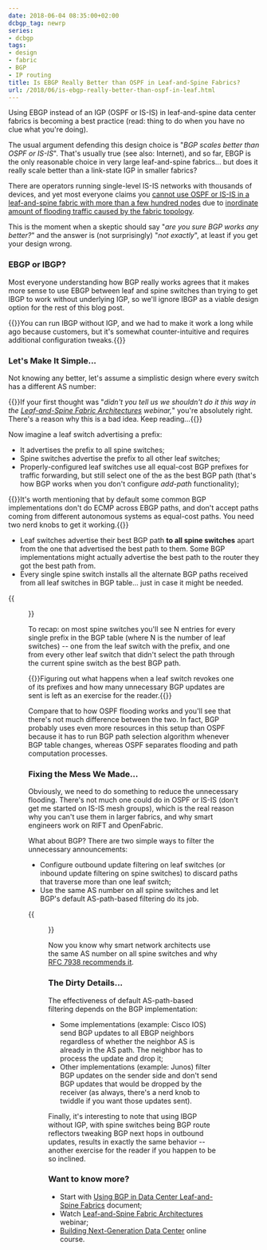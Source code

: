 ```yaml
---
date: 2018-06-04 08:35:00+02:00
dcbgp_tag: newrp
series:
- dcbgp
tags:
- design
- fabric
- BGP
- IP routing
title: Is EBGP Really Better than OSPF in Leaf-and-Spine Fabrics?
url: /2018/06/is-ebgp-really-better-than-ospf-in-leaf.html
---
```

Using EBGP instead of an IGP (OSPF or IS-IS) in leaf-and-spine data center fabrics is becoming a best practice (read: thing to do when you have no clue what you're doing).

The usual argument defending this design choice is "*BGP scales better than OSPF or IS-IS*". That's usually true (see also: Internet), and so far, EBGP is the only reasonable choice in very large leaf-and-spine fabrics... but does it really scale better than a link-state IGP in smaller fabrics?
<!--more-->
There are operators running single-level IS-IS networks with thousands of devices, and yet most everyone claims you [cannot use OSPF or IS-IS in a leaf-and-spine fabric with more than a few hundred nodes](https://blog.ipspace.net/2018/05/is-ospf-or-is-is-good-enough-for-my.html) due to [inordinate amount of flooding traffic caused by the fabric topology](http://blog.ipspace.net/2018/03/data-center-routing-with-rift-on.html).

This is the moment when a skeptic should say "*are you sure BGP works any better?*" and the answer is (not surprisingly) "*not exactly*", at least if you get your design wrong.

### EBGP or IBGP?

Most everyone understanding how BGP really works agrees that it makes more sense to use EBGP between leaf and spine switches than trying to get IBGP to work without underlying IGP, so we'll ignore IBGP as a viable design option for the rest of this blog post.

{{<note info>}}You can run IBGP without IGP, and we had to make it work a long while ago because customers, but it's somewhat counter-intuitive and requires additional configuration tweaks.{{</note>}}

### Let's Make It Simple...

Not knowing any better, let's assume a simplistic design where every switch has a different AS number:

{{<note>}}If your first thought was "*didn't you tell us we shouldn't do it this way in the* [*Leaf-and-Spine Fabric Architectures*](http://www.ipspace.net/Leaf-and-Spine_Fabric_Architectures) *webinar,*" you're absolutely right. There's a reason why this is a bad idea. Keep reading...{{</note>}}

Now imagine a leaf switch advertising a prefix:

-   It advertises the prefix to all spine switches;
-   Spine switches advertise the prefix to all other leaf switches;
-   Properly-configured leaf switches use all equal-cost BGP prefixes for traffic forwarding, but still select one of the as the best BGP path (that's how BGP works when you don't configure *add-path* functionality);

{{<note warn>}}It's worth mentioning that by default some common BGP implementations don't do ECMP across EBGP paths, and don't accept paths coming from different autonomous systems as equal-cost paths. You need two nerd knobs to get it working.{{</note>}}

-   Leaf switches advertise their best BGP path **to all spine switches** apart from the one that advertised the best path to them. Some BGP implementations might actually advertise the best path to the router they got the best path from.
-   Every single spine switch installs all the alternate BGP paths received from all leaf switches in BGP table... just in case it might be needed.

{{<figure src="/2018/06/s600-Paper.EVPN+diagrams.3.png" caption="Data center fabric with different AS numbers on spine switches">}}

To recap: on most spine switches you'll see N entries for every single prefix in the BGP table (where N is the number of leaf switches) -- one from the leaf switch with the prefix, and one from every other leaf switch that didn't select the path through the current spine switch as the best BGP path.

{{<note>}}Figuring out what happens when a leaf switch revokes one of its prefixes and how many unnecessary BGP updates are sent is left as an exercise for the reader.{{</note>}}

Compare that to how OSPF flooding works and you'll see that there's not much difference between the two. In fact, BGP probably uses even more resources in this setup than OSPF because it has to run BGP path selection algorithm whenever BGP table changes, whereas OSPF separates flooding and path computation processes.

### Fixing the Mess We Made...

Obviously, we need to do something to reduce the unnecessary flooding. There's not much one could do in OSPF or IS-IS (don't get me started on IS-IS mesh groups), which is the real reason why you can't use them in larger fabrics, and why smart engineers work on RIFT and OpenFabric.

What about BGP? There are two simple ways to filter the unnecessary announcements:

-   Configure outbound update filtering on leaf switches (or inbound update filtering on spine switches) to discard paths that traverse more than one leaf switch;
-   Use the same AS number on all spine switches and let BGP's default AS-path-based filtering do its job.

{{<figure src="/2018/06/s600-Paper.EVPN+diagrams.4.png" caption="Data center fabric with spine switches as a single AS">}}

Now you know why smart network architects use the same AS number on all spine switches and why [RFC 7938 recommends it](https://tools.ietf.org/html/rfc7938#section-5.2).

### The Dirty Details...

The effectiveness of default AS-path-based filtering depends on the BGP implementation:

-   Some implementations (example: Cisco IOS) send BGP updates to all EBGP neighbors regardless of whether the neighbor AS is already in the AS path. The neighbor has to process the update and drop it;
-   Other implementations (example: Junos) filter BGP updates on the sender side and don't send BGP updates that would be dropped by the receiver (as always, there's a nerd knob to twiddle if you want those updates sent).

Finally, it's interesting to note that using IBGP without IGP, with spine switches being BGP route reflectors tweaking BGP next hops in outbound updates, results in exactly the same behavior -- another exercise for the reader if you happen to be so inclined.

### Want to know more?

-   Start with [Using BGP in Data Center Leaf-and-Spine Fabrics](http://www.ipspace.net/Data_Center_BGP) document;
-   Watch [Leaf-and-Spine Fabric Architectures](http://www.ipspace.net/Leaf-and-Spine_Fabric_Architectures) webinar;
-   [Building Next-Generation Data Center](https://www.ipspace.net/Building_Next-Generation_Data_Center) online course.

